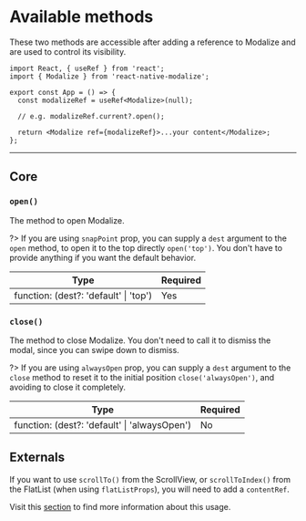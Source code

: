 # Available methods

These two methods are accessible after adding a reference to Modalize and are used to control its visibility.

```tsx
import React, { useRef } from 'react';
import { Modalize } from 'react-native-modalize';

export const App = () => {
  const modalizeRef = useRef<Modalize>(null);

  // e.g. modalizeRef.current?.open();

  return <Modalize ref={modalizeRef}>...your content</Modalize>;
};
```

---

## Core

### `open()`

The method to open Modalize.

?> If you are using `snapPoint` prop, you can supply a `dest` argument to the `open` method, to open it to the top directly `open('top')`. You don't have to provide anything if you want the default behavior.

| Type                                  | Required |
| ------------------------------------- | -------- |
| function: (dest?: 'default' \| 'top') | Yes      |

### `close()`

The method to close Modalize. You don't need to call it to dismiss the modal, since you can swipe down to dismiss.

?> If you are using `alwaysOpen` prop, you can supply a `dest` argument to the `close` method to reset it to the initial position `close('alwaysOpen')`, and avoiding to close it completely.

| Type                                         | Required |
| -------------------------------------------- | -------- |
| function: (dest?: 'default' \| 'alwaysOpen') | No       |

## Externals

If you want to use `scrollTo()` from the ScrollView, or `scrollToIndex()` from the FlatList (when using `flatListProps`), you will need to add a `contentRef`.

Visit this [section](/PROPS.md?id=contentRef) to find more information about this usage.
